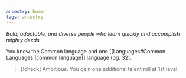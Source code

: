 ```yaml
---
ancestry: human
tags: ancestry
---
```

*Bold, adaptable, and diverse people who learn quickly and accomplish mighty deeds.*

You know the Common language and one [[Languages#Common Languages |common language]] language (pg. 32).

>[!check] Ambitious. 
> You gain one additional talent roll at 1st level.
